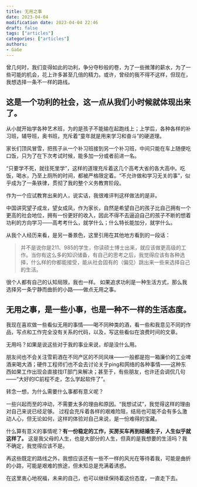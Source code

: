 ```yaml
---
title: 无用之事
date: 2023-04-04
modification date: 2023-04-04 22:46
draft: false
tags: ["articles"]
categories: ["articles"]
authors: 
- GaGe
---
```


曾几何时，我们变得如此的功利，争分夺秒般的卷，为了一些微薄的薪水，为了一些可能的机会，花上许多甚至几倍的精力。或许，曾经的我不得不这样，但现在，我想选择一条不一样的路线。

## 这是一个功利的社会，这一点从我们小时候就体现出来了。

从小就开始学各种艺术班，为的是孩子不能输在起跑线上；上学后，各种各样的补习班，辅导班，奥书班，充斥着“童年就是用来学习和奋斗”的硬道理。

家长们顶风冒雪，把孩子从一个补习班接到另一个补习班，中间只能在车上随便吃口饭，只为了在下次考试时候，能多加一分或者前进一名。

“只要学不死，就往死里学”，这样的道理充斥着这几个高考大省的各大高中。吃饭，喝水，乃至上厕所的时间，都被严格限定着。“不允许做和学习无关的事”，似乎成为了一条铁律，贯彻了我的整个义务教育阶段。

作为一个应试教育出来的人，说实话，我很难评判这样做法的是非。

中国讲究望子成龙，望女成凤，作为家长，自然是希望自己的孩子比自己拥有一个更高的社会地位，拥有一份更好的收入，因此不得不去逼迫自己的孩子不断的想着功利的方向学习——高考考什么，就学什么；什么特长能加分，就学什么。

从我个人经历来看，是另一番景色，这里引用在其他地方看到的一段话：

> 并不是说你是211、985的学生，你读硕士博士出来，就应该做更高级的工作。当你有这么多的知识储备，有自己的思考之后，我觉得应该有各种选择，什么样的你都能接受，能从社会固有的（偏见）跳出来一些来选择自己的生活。

很个人都有自己的认知局限，我也一样。
如果追求功利是一种生活方式，那么我选择另一条宁静而曲折的小路——做点无用之事。

## 无用之事，是一些小事，也是一种不一样的生活态度。

我现在喜欢做一些看似无用的事情——喝不同种类的酒，看一些和我意见不同的作品，写点和工作完全没有关系的代码，以及，写这些看似在浪费时间的文章。

无用吗？如果是说这些对于我的事业来说，却是没什么用。

朋友间也不会关注雪莉酒在不同产区的不同风味——一般都是抱一箱廉价的工业啤酒来喝大酒；硬件工程师们也不会去讨论关于ping和网络的各种事情——这种东西如果工作出现会直接找IT部门来解决；甚至于，有些朋友，也许还会调侃几句——“大好的IC前程不走，怎么学起软件了”。

转念一想，为什么需要什么事都有意义呢？

一些兴起而至的冲动，不需要太多的理由和原因。“我想试试”，我觉得这样的理由对自己来说已经足够。
过程会充斥着各样的艰难险阻，结局也可能不会有多么激动人心，但无论如何，这样的体验对自己来说，是一份难得的宝藏。

什么算有意义的事情呢？**有一份稳定的工作，买房买车再到结婚生子，人生似乎就这样了。**
这是我父母的人生，也是大部分的人生，但真的是我想要的生活吗？我不确定，我觉得应该不是。

再这些既定的路线之外，我想应该还有一些不一样的风光在等待着我，可能是曲折的小路，可能是艰难的旅途，但未知总是充满着诱惑。

在这里衷心地祝福，未来的自己，也可以继续保持着这份态度，一直走下去。

